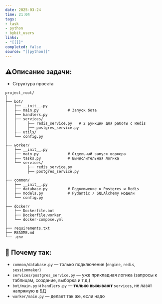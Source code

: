 ```yaml
---
date: 2025-03-24
time: 21:04
tags: 
- task
- python
- bybit_users
links: 
- "[[]]" 
completed: false
source: "[[python]]"
---
```

## ⚠️Описание задачи:
- Структура проекта

```
project_root/
│
├── bot/                   
│   ├── __init__.py
│   ├── main.py             # Запуск бота
│   ├── handlers.py
│   ├── services/
│   │     ├── redis_service.py   # 2 функции для работы с Redis
│   │     ├── postgres_service.py
│   ├── utils/
│   └── config.py
│
├── worker/                 
│   ├── __init__.py
│   ├── main.py             # Отдельный запуск воркера
│   ├── tasks.py            # Вычислительная логика
│   └── services/
│         ├── redis_service.py
│         ├── postgres_service.py
│
├── common/                 
│   ├── __init__.py
│   ├── database.py         # Подключение к Postgres и Redis
│   ├── models.py           # Pydantic / SQLAlchemy модели
│   └── config.py           
│
├── docker/
│   ├── Dockerfile.bot      
│   ├── Dockerfile.worker   
│   └── docker-compose.yml  
│
├── requirements.txt
├── README.md
└── .env                    

```


## 📌 Почему так:

- `common/database.py` — только подключение (`engine`, `redis`, `sessionmaker`)
- `services/postgres_service.py` — уже прикладная логика (запросы к таблицам, создание, выборка и т.д.)
- `bot/main.py` и `handlers.py` — **только вызывают** `services`, не лазят напрямую в БД
- `worker/main.py` — делает так же, если надо